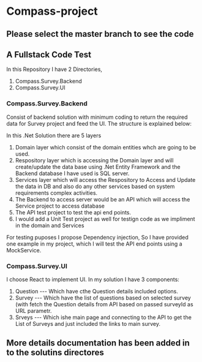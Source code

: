 # Compass-project
## Please select the master branch to see the code 


## A Fullstack Code Test

In this Repository I have 2 Directories, 
1) Compass.Survey.Backend
2) Compass.Survey.UI


### Compass.Survey.Backend
Consist of backend solution with minimum coding to return the required data for Survey project and feed the UI. The structure is explained below:

In this .Net Solution there are 5 layers
1) Domain layer which consist of the domain entities whch are going to be used.
2) Respository layer which is accessing the Domain layer and will create/update the data base using .Net Entity Framework and the Backend database I have used is SQL server.
3) Services layer which will access the Respository to Access and Update the data in DB and also do any other services based on system requirements complex activities.
4) The Backend to access server would be an API which will access the Service project to access database
5) The API test project to test the api end points. 
6) I would add a Unit Test project as well for testign code as we impliment in the domain and Services 

For testing puposes I propose Dependency injection, So I have provided one example in my project, which I will test the API end points using a MockService. 

### Compass.Survey.UI
I choose React to implement UI.
In my solution I have 3 components:
1) Question --- Which have cthe Question details included options.
2) Survey --- Which have the list of questions based on selected survey (with fetch the Question details from API based on passed surveyId as URL parametr.
1) Srveys --- Which ishe main page and connecting to the API to get the List of Surveys and just included the links to main survey.


## More details documentation has been added in to the solutins directores





